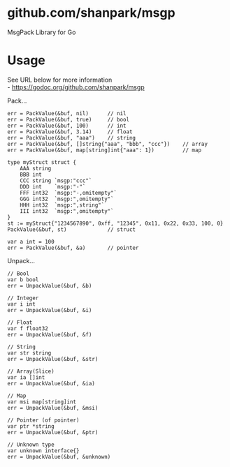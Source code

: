 # github.com/shanpark/msgp
MsgPack Library for Go

# Usage
See URL below for more information<br/>
    - https://godoc.org/github.com/shanpark/msgp

Pack...
<pre><code>err = PackValue(&buf, nil)      // nil
err = PackValue(&buf, true)     // bool
err = PackValue(&buf, 100)      // int
err = PackValue(&buf, 3.14)     // float
err = PackValue(&buf, "aaa")    // string
err = PackValue(&buf, []string{"aaa", "bbb", "ccc"})    // array
err = PackValue(&buf, map[string]int{"aaa": 1})         // map

type myStruct struct {
    AAA string
    BBB int
    CCC string `msgp:"ccc"`
    DDD int    `msgp:"-"`
    FFF int32  `msgp:"-,omitempty"`
    GGG int32  `msgp:",omitempty"`
    HHH int32  `msgp:",string"`
    III int32  `msgp:",omitempty"`
}
st := myStruct{"1234567890", 0xff, "12345", 0x11, 0x22, 0x33, 100, 0}
PackValue(&buf, st)             // struct

var a int = 100
err = PackValue(&buf, &a)       // pointer
</code></pre>
Unpack...
<pre><code>// Bool
var b bool
err = UnpackValue(&buf, &b)

// Integer
var i int
err = UnpackValue(&buf, &i)

// Float
var f float32
err = UnpackValue(&buf, &f)

// String
var str string
err = UnpackValue(&buf, &str)

// Array(Slice)
var ia []int
err = UnpackValue(&buf, &ia)

// Map
var msi map[string]int
err = UnpackValue(&buf, &msi)

// Pointer (of pointer)
var ptr *string
err = UnpackValue(&buf, &ptr)

// Unknown type
var unknown interface{}
err = UnpackValue(&buf, &unknown)
</code></pre>